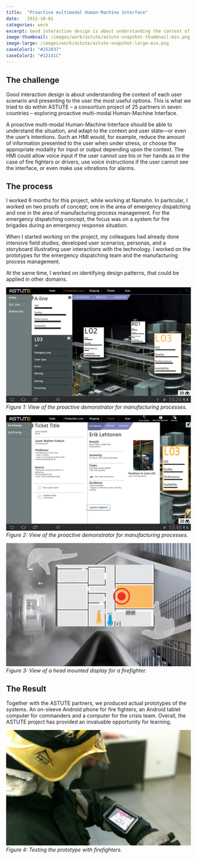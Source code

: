 ```yaml
---
title:  "Proactive multimodal Human-Machine Interface"
date:   2012-10-01
categories: work
excerpt: Good interaction design is about understanding the context of each user scenario and presenting to the user the most useful options… 
image-thumbnail: /images/work/astute/astute-snapshot-thumbnail-min.png
image-large: /images/work/astute/astute-snapshot-large-min.png
caseColor1: "#252837"
caseColor2: "#12141C"
---
```


## The challenge
Good interaction design is about understanding the context of each user scenario and presenting to the user the most useful options. This is what we tried to do within ASTUTE – a consortium project  of 25 partners in seven countries – exploring proactive multi-modal Human-Machine Interface.

A proactive multi-modal Human-Machine Interface should be able to understand the situation, and adapt to the context and user state—or even the user’s intentions. Such an HMI would, for example, reduce the amount of information presented to the user when under stress, or choose the appropriate modality for input or output depending upon the context. The HMI could allow voice input if the user cannot use his or her hands as in the case of fire fighters or drivers, use voice instructions if the user cannot see the interface, or even make use vibrations for alarms.

## The process
I worked 6 months for this project, while working at Namahn. In particular, I worked on two proofs of concept; one in the area of emergency dispatching and one in the area of manufacturing process management. For the emergency dispatching concept, the focus was on a system for fire brigades during an emergency response situation.

When I started working on the project, my colleagues had already done intensive field studies, developed user scenarios, personas, and a storyboard illustrating user interactions with the technology. I worked on the prototypes for the emergency dispatching team and the manufacturing process management.  

At the same time, I worked on identifying design patterns, that could be applied in other domains.

![View of the proactive demonstrator for manufacturing processes](/images/work/astute/astute-manufacturing-process-1-min.png)
*Figure 1: View of the proactive demonstrator for manufacturing processes.*

![View of the proactive demonstrator for manufacturing processes](/images/work/astute/astute-manufacturing-process-2-min.png)
*Figure 2: View of the proactive demonstrator for manufacturing processes.*

![View of a head mounted display for a firefighter](/images/work/astute/astute-snapshot-large-min.png)
*Figure 3: View of a head mounted display for a firefighter.*


## The Result
Together with the ASTUTE partners, we produced actual prototypes of the systems. An on-sleeve Android phone for fire fighters, an Android tablet computer for commanders and a computer for the crisis team.  Overall, the ASTUTE project has provided an invaluable opportunity for learning.

![Testing the prototype with firefighters](/images/work/astute/astute-usertest-min.jpg)
*Figure 4: Testing the prototype with firefighters.*

